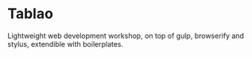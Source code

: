 # Tablao
Lightweight web development workshop, on top of gulp, browserify and stylus, extendible with boilerplates.
